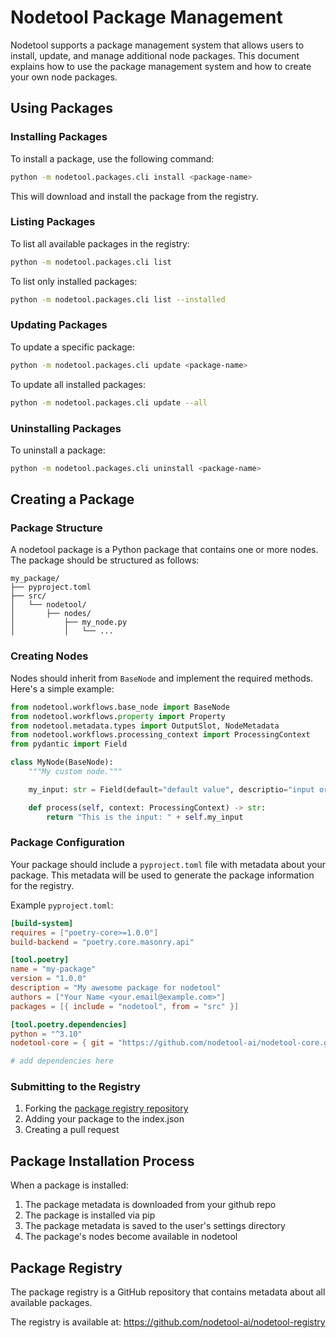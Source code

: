 # Nodetool Package Management

Nodetool supports a package management system that allows users to install, update, and manage additional node packages. This document explains how to use the package management system and how to create your own node packages.

## Using Packages

### Installing Packages

To install a package, use the following command:

```bash
python -m nodetool.packages.cli install <package-name>
```

This will download and install the package from the registry.

### Listing Packages

To list all available packages in the registry:

```bash
python -m nodetool.packages.cli list
```

To list only installed packages:

```bash
python -m nodetool.packages.cli list --installed
```

### Updating Packages

To update a specific package:

```bash
python -m nodetool.packages.cli update <package-name>
```

To update all installed packages:

```bash
python -m nodetool.packages.cli update --all
```

### Uninstalling Packages

To uninstall a package:

```bash
python -m nodetool.packages.cli uninstall <package-name>
```

## Creating a Package

### Package Structure

A nodetool package is a Python package that contains one or more nodes. The package should be structured as follows:

```
my_package/
├── pyproject.toml
├── src/
│   └── nodetool/
│       ├── nodes/
│           ├── my_node.py
│           │   └── ...
```

### Creating Nodes

Nodes should inherit from `BaseNode` and implement the required methods. Here's a simple example:

```python
from nodetool.workflows.base_node import BaseNode
from nodetool.workflows.property import Property
from nodetool.metadata.types import OutputSlot, NodeMetadata
from nodetool.workflows.processing_context import ProcessingContext
from pydantic import Field

class MyNode(BaseNode):
    """My custom node."""

    my_input: str = Field(default="default value", descriptio="input or property of the node")

    def process(self, context: ProcessingContext) -> str:
        return "This is the input: " + self.my_input

```

### Package Configuration

Your package should include a `pyproject.toml` file with metadata about your package. This metadata will be used to generate the package information for the registry.

Example `pyproject.toml`:

```toml
[build-system]
requires = ["poetry-core>=1.0.0"]
build-backend = "poetry.core.masonry.api"

[tool.poetry]
name = "my-package"
version = "1.0.0"
description = "My awesome package for nodetool"
authors = ["Your Name <your.email@example.com>"]
packages = [{ include = "nodetool", from = "src" }]

[tool.poetry.dependencies]
python = "^3.10"
nodetool-core = { git = "https://github.com/nodetool-ai/nodetool-core.git", rev = "main" }

# add dependencies here
```

### Submitting to the Registry

1. Forking the [package registry repository](https://github.com/nodetool-ai/nodetool-registry)
2. Adding your package to the index.json
3. Creating a pull request

## Package Installation Process

When a package is installed:

1. The package metadata is downloaded from your github repo
2. The package is installed via pip
3. The package metadata is saved to the user's settings directory
4. The package's nodes become available in nodetool

## Package Registry

The package registry is a GitHub repository that contains metadata about all available packages.

The registry is available at: https://github.com/nodetool-ai/nodetool-registry
